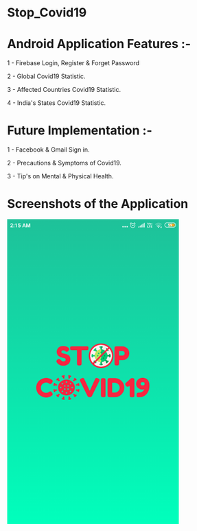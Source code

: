 # Stop_Covid19

 <h1>Android Application Features :-</h1>

1 - Firebase Login, Register & Forget Password

2 - Global Covid19 Statistic.

3 - Affected Countries Covid19 Statistic.

4 - India's States Covid19 Statistic.


 <h1>Future Implementation :-</h1>

1 - Facebook & Gmail Sign in.

2 - Precautions & Symptoms of Covid19.

3 - Tip's on Mental & Physical Health.

 <h1>Screenshots of the Application</h1>
<img src="App_Screenshots/Screenshot_2020-10-13-02-15-24-606_com.example.stop_covid19.png" width="400"/>
